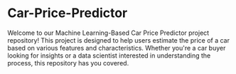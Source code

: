 # Car-Price-Predictor
Welcome to our Machine Learning-Based Car Price Predictor project repository! This project is designed to help users estimate the price of a car based on various features and characteristics. Whether you're a car buyer looking for insights or a data scientist interested in understanding the process, this repository has you covered.
